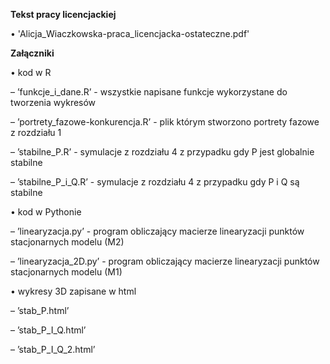 __Tekst pracy licencjackiej__

• 'Alicja_Wiaczkowska-praca_licencjacka-ostateczne.pdf'

__Załączniki__

• kod w R

– ’funkcje_i_dane.R’ - wszystkie napisane funkcje wykorzystane do tworzenia wykresów
 
 – ’portrety_fazowe-konkurencja.R’ - plik którym stworzono portrety fazowe z rozdziału 1

– ’stabilne_P.R’ - symulacje z rozdziału 4 z przypadku gdy P jest globalnie stabilne
 
  – ’stabilne_P_i_Q.R’ - symulacje z rozdziału 4 z przypadku gdy P i Q są stabilne
  
• kod w Pythonie

– ’linearyzacja.py’ - program obliczający macierze linearyzacji punktów stacjonarnych modelu (M2)
  
– ’linearyzacja_2D.py’ - program obliczający macierze linearyzacji punktów stacjonarnych modelu (M1)
  
• wykresy 3D zapisane w html

  – ’stab_P.html’
  
  – ’stab_P_I_Q.html’
  
  – ’stab_P_I_Q_2.html’
  
